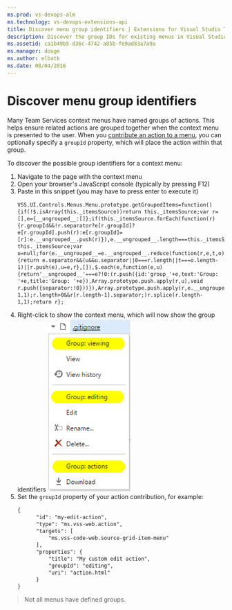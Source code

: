 ```yaml
---
ms.prod: vs-devops-alm
ms.technology: vs-devops-extensions-api
title: Discover menu group identifiers | Extensions for Visual Studio Team Services
description: Discover the group IDs for existing menus in Visual Studio Team Services.
ms.assetid: ca1b49b5-d36c-4742-a85b-fe9ad83a7a9a
ms.manager: douge
ms.author: elbatk
ms.date: 08/04/2016
---
```


# Discover menu group identifiers

Many Team Services context menus have named groups of actions. This helps ensure related actions are grouped together when the context menu is presented to the user. When you [contribute an action to a menu](../develop/add-action.md), you can optionally specify a `groupId` property, which will place the action within that group.

To discover the possible group identifiers for a context menu:

1. Navigate to the page with the context menu
2. Open your browser's JavaScript console (typically by pressing F12)
3. Paste in this snippet (you may have to press enter to execute it) 
   ```
   VSS.UI.Controls.Menus.Menu.prototype.getGroupedItems=function(){if(!$.isArray(this._itemsSource))return this._itemsSource;var r=[],e={__ungrouped__:[]};if(this._itemsSource.forEach(function(r){r.groupId&&!r.separator?e[r.groupId]?e[r.groupId].push(r):e[r.groupId]=[r]:e.__ungrouped__.push(r)}),e.__ungrouped__.length===this._itemsSource.length)return this._itemsSource;var u=null;for(e.__ungrouped__=e.__ungrouped__.reduce(function(r,e,t,o){return e.separator&&(u&&u.separator||0===r.length||t===o.length-1)||r.push(e),u=e,r},[]),$.each(e,function(e,u){return'__ungrouped__'===e?!0:(r.push({id:'group_'+e,text:'Group: '+e,title:'Group: '+e}),Array.prototype.push.apply(r,u),void r.push({separator:!0}))}),Array.prototype.push.apply(r,e.__ungrouped__),0===e.__ungrouped__.length&&r.splice(r.length-1,1);r.length>0&&r[r.length-1].separator;)r.splice(r.length-1,1);return r};
   ```
4. Right-click to show the context menu, which will now show the group identifiers
   ![Menu Groups](../_img/menu-groups.png)
5. Set the `groupId` property of your action contribution, for example: 
   ```
   {
         "id": "my-edit-action",
         "type": "ms.vss-web.action",
         "targets": [
             "ms.vss-code-web.source-grid-item-menu"
         ],
         "properties": {
             "title": "My custom edit action",
             "groupId": "editing",
             "uri": "action.html"
         }
   }
   ```     

> Not all menus have defined groups.

